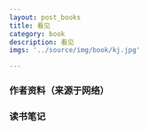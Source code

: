 ```yaml
---
layout: post_books
title: 看见
category: book
description: 看见
imgs: '../source/img/book/kj.jpg'

---
```

### 作者资料（来源于网络）


### 读书笔记
 